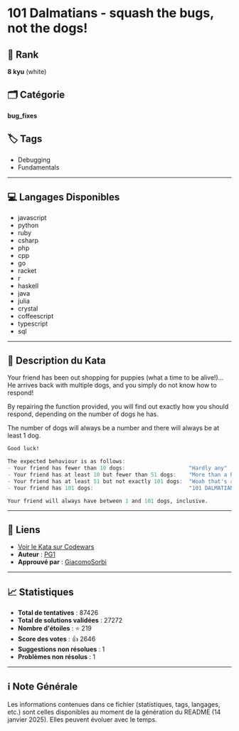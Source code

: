 # 101 Dalmatians - squash the bugs, not the dogs!

## 🏅 Rank
**8 kyu** (white)

## 🗂️ Catégorie
**bug_fixes**

## 🏷️ Tags
- Debugging
- Fundamentals

---

## 💻 Langages Disponibles
- javascript
- python
- ruby
- csharp
- php
- cpp
- go
- racket
- r
- haskell
- java
- julia
- crystal
- coffeescript
- typescript
- sql

---

## 📜 Description du Kata

Your friend has been out shopping for puppies (what a time to be alive!)... He arrives back with multiple dogs, and you simply do not know how to respond!

By repairing the function provided, you will find out exactly how you should respond, depending on the number of dogs he has.

The number of dogs will always be a number and there will always be at least 1 dog.

```agda
Good luck!
```
```r
The expected behaviour is as follows:
- Your friend has fewer than 10 dogs:                    "Hardly any"
- Your friend has at least 10 but fewer than 51 dogs:    "More than a handful!"
- Your friend has at least 51 but not exactly 101 dogs:  "Woah that's a lot of dogs!"
- Your friend has 101 dogs:                              "101 DALMATIANS!!!"

Your friend will always have between 1 and 101 dogs, inclusive.
```

---

## 🔗 Liens
- [Voir le Kata sur Codewars](https://www.codewars.com/kata/56f6919a6b88de18ff000b36)
- **Auteur** : [PG1](https://www.codewars.com/users/PG1)
- **Approuvé par** : [GiacomoSorbi](https://www.codewars.com/users/GiacomoSorbi)

---

## 📈 Statistiques
- **Total de tentatives** : 87426
- **Total de solutions validées** : 27272
- **Nombre d'étoiles** : ⭐ 219
- **Score des votes** : 👍 2646
- **Suggestions non résolues** : 1
- **Problèmes non résolus** : 1

---

## ℹ️ Note Générale
Les informations contenues dans ce fichier (statistiques, tags, langages, etc.) sont celles disponibles au moment de la génération du README (14 janvier 2025). Elles peuvent évoluer avec le temps.
